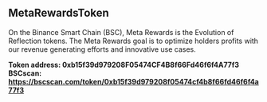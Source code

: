 ## MetaRewardsToken

On the Binance Smart Chain (BSC), Meta Rewards is the Evolution of Reflection tokens. The Meta Rewards goal is to optimize holders profits with our revenue generating efforts and innovative use cases.

**Token address: 0xb15f39d979208F05474CF4B8f66Fd46f6f4A77f3**
**BSCscan: https://bscscan.com/token/0xb15f39d979208f05474cf4b8f66fd46f6f4a77f3**

